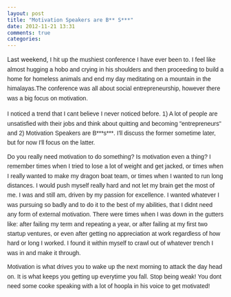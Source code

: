 ```yaml
---
layout: post
title: "Motivation Speakers are B** S***"
date: 2012-11-21 13:31
comments: true
categories: 
---
```

<p><span style="font-style: inherit;">Last weekend,&nbsp;</span><span style="color: #222222; font-family: arial, sans-serif; font-style: inherit; font-size: 14px; line-height: 22.399999618530273px;">I hit up the mushiest conference I have ever been to. I feel like almost hugging a hobo and crying in his shoulders and then proceeding to build a home for homeless animals and end my day meditating on a mountain in the himalayas.The conference was all about social entrepreneurship, however there was a big focus on motivation.</span></p>
<p style="margin: 0px 0px 10px; padding: 0px; border: 0px; font-size: 14px; font-family: Georgia, Times New Roman, Times, serif; vertical-align: baseline; clear: none; color: #595959; line-height: 22.399999618530273px;"><span style="margin: 0px; padding: 0px; border: 0px; font-style: inherit; font-family: arial, sans-serif; vertical-align: baseline; color: #222222;">I noticed a trend that I cant believe I never noticed before. 1) A lot of people are unsatisfied with their jobs and think about quitting and becoming "entrepreneurs" and 2) Motivation Speakers are B***s***. I'll discuss the former sometime later, but for now I'll focus on the latter.</span></p>
<p style="margin: 0px 0px 10px; padding: 0px; border: 0px; font-size: 14px; font-family: Georgia, Times New Roman, Times, serif; vertical-align: baseline; clear: none; color: #595959; line-height: 22.399999618530273px;"><span style="margin: 0px; padding: 0px; border: 0px; font-style: inherit; font-family: arial, sans-serif; vertical-align: baseline; color: #222222;">Do you really need motivation to do something? Is motivation even a thing? I remember times when I tried to lose a lot of weight and get jacked, or times when I really wanted to make my dragon boat team, or times when I wanted to run long distances. I would push myself really hard and not let my brain get the most of me. I was and still am, driven by my passion for excellence. I wanted whatever I was pursuing so badly and to do it to the best of my abilities, that I didnt need any form of external motivation. There were times when I was down in the gutters like: after failing my term and repeating a year, or after failing at my first two startup ventures, or even after getting no appreciation at work regardless of how hard or long I worked. I found it within myself to crawl out of whatever trench I was in and make it through.</span></p>
<p style="margin: 0px 0px 10px; padding: 0px; border: 0px; font-size: 14px; font-family: Georgia, Times New Roman, Times, serif; vertical-align: baseline; clear: none; color: #595959; line-height: 22.399999618530273px;"><span style="margin: 0px; padding: 0px; border: 0px; font-style: inherit; font-family: arial, sans-serif; vertical-align: baseline; color: #222222;">Motivation is what drives you to wake up the next morning to attack the day head on. It is what keeps you getting up everytime you fall. Stop being weak!</span><span style="color: #222222; font-family: arial, sans-serif;">&nbsp;You dont need some cooke speaking with a lot of hoopla in his voice to get motivated!</span></p>
